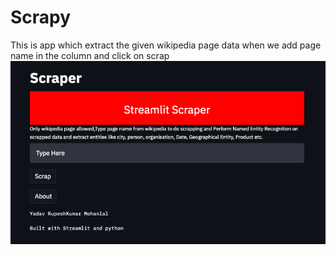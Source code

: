 # Scrapy

This is app which extract the given wikipedia page data
when we add page name in the column and click on scrap
![alt text](https://github.com/rupeshyadav08/Scrapy/blob/main/Screenshot%202021-04-11%20at%2017.05.50.png)
